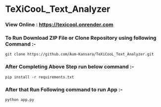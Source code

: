 # TeXiCooL_Text_Analyzer
### View Online : https://texicool.onrender.com
### To Run Download ZIP File or Clone Repository using following Command :-
    git clone https://github.com/Aum-Kansara/TeXiCooL_Text_Analyzer.git

### After Completing Above Step run below command :-
    pip install -r requirements.txt

### After that Run Following command to run App :-
    python app.py
